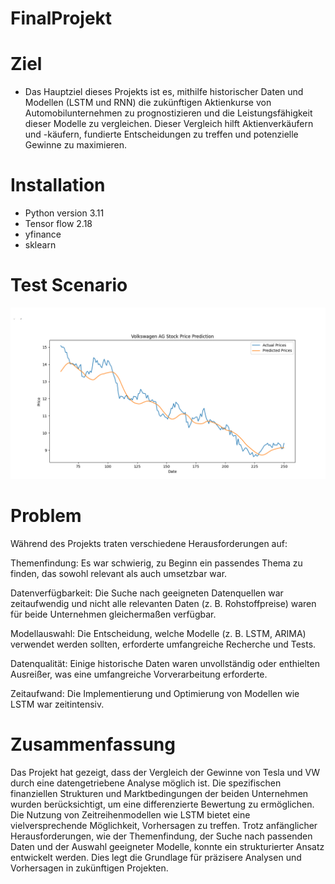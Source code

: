 # FinalProjekt

# Ziel

* Das Hauptziel dieses Projekts ist es, mithilfe historischer Daten und Modellen (LSTM und RNN) die zukünftigen Aktienkurse von Automobilunternehmen zu prognostizieren und die Leistungsfähigkeit dieser Modelle zu vergleichen. Dieser Vergleich hilft Aktienverkäufern und -käufern, fundierte Entscheidungen zu treffen und potenzielle Gewinne zu maximieren.
<mark> </mark>

# Installation

* Python version 3.11  
* Tensor flow 2.18
* yfinance
* sklearn

# Test Scenario

![plot](./image/vw_close_price.png)

# Problem

Während des Projekts traten verschiedene Herausforderungen auf:

Themenfindung: Es war schwierig, zu Beginn ein passendes Thema zu finden, das sowohl relevant als auch umsetzbar war.

Datenverfügbarkeit: Die Suche nach geeigneten Datenquellen war zeitaufwendig und nicht alle relevanten Daten (z. B. Rohstoffpreise) waren für beide Unternehmen gleichermaßen verfügbar.

Modellauswahl: Die Entscheidung, welche Modelle (z. B. LSTM, ARIMA) verwendet werden sollten, erforderte umfangreiche Recherche und Tests.

Datenqualität: Einige historische Daten waren unvollständig oder enthielten Ausreißer, was eine umfangreiche Vorverarbeitung erforderte.

Zeitaufwand: Die Implementierung und Optimierung von Modellen wie LSTM war zeitintensiv.

# Zusammenfassung

Das Projekt hat gezeigt, dass der Vergleich der Gewinne von Tesla und VW durch eine datengetriebene Analyse möglich ist. Die spezifischen finanziellen Strukturen und Marktbedingungen der beiden Unternehmen wurden berücksichtigt, um eine differenzierte Bewertung zu ermöglichen. Die Nutzung von Zeitreihenmodellen wie LSTM bietet eine vielversprechende Möglichkeit, Vorhersagen zu treffen. Trotz anfänglicher Herausforderungen, wie der Themenfindung, der Suche nach passenden Daten und der Auswahl geeigneter Modelle, konnte ein strukturierter Ansatz entwickelt werden. Dies legt die Grundlage für präzisere Analysen und Vorhersagen in zukünftigen Projekten.
